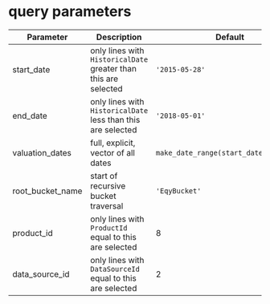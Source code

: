 # query parameters

| Parameter | Description | Default |
|-----------|-------------|---------|
| start_date | only lines with ``HistoricalDate`` greater than this are selected | ``'2015-05-28'`` |           
|  end_date  |  only lines with ``HistoricalDate`` less than this are selected  | ``'2018-05-01'`` |           
|  valuation_dates | full, explicit, vector of all dates | ``make_date_range(start_date,end_date)`` |
|  root_bucket_name | start of recursive bucket traversal | ``'EqyBucket'`` |       
|  product_id | only lines with  ``ProductId`` equal to this are selected | 8 |             
|  data_source_id | only lines with  ``DataSourceId`` equal to this are selected | 2 |  




